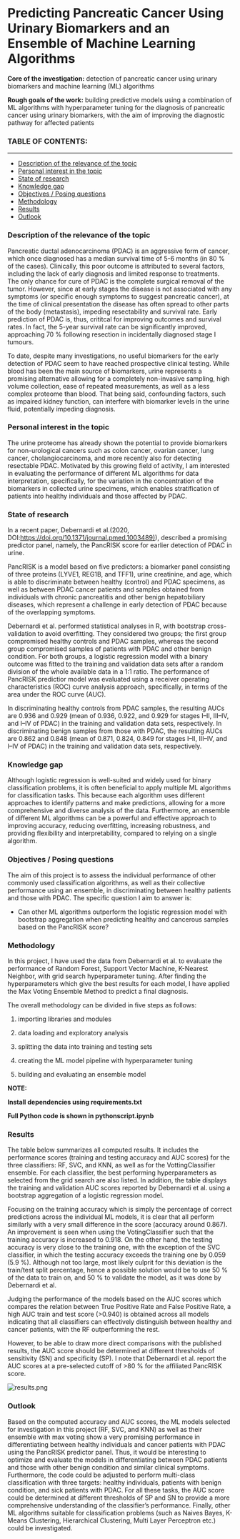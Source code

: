 # Predicting Pancreatic Cancer Using Urinary Biomarkers and an Ensemble of Machine Learning Algorithms

**Core of the investigation:** detection of pancreatic cancer using urinary biomarkers and machine learning (ML) algorithms

**Rough goals of the work:** building predictive models using a combination of ML algorithms with hyperparameter tuning for the diagnosis of pancreatic cancer using urinary biomarkers, with the aim of improving the diagnostic pathway for affected patients

### TABLE OF CONTENTS:
<hr>

* [Description of the relevance of the topic]()
* [Personal interest in the topic]()
* [State of research]()
* [Knowledge gap]()
* [Objectives / Posing questions]()
* [Methodology]()
* [Results]()
* [Outlook]()


### Description of the relevance of the topic

Pancreatic ductal adenocarcinoma (PDAC) is an aggressive form of cancer, which once diagnosed has a median survival time of 5-6 months (in 80 % of the cases). Clinically, this poor outcome is attributed to several factors, including the lack of early diagnosis and limited response to treatments.
The only chance for cure of PDAC is the complete surgical removal of the tumor. 
However, since at early stages the disease is not associated with any symptoms (or specific enough symptoms to suggest pancreatic cancer), at the time of clinical presentation the disease has often spread to other parts of the body (metastasis), impeding resectability and survival rate. Early prediction of PDAC is, thus, crititcal for improving outcomes and survival rates. 
In fact, the 5-year survival rate can be significantly improved, approaching 70 % following resection in incidentally diagnosed stage I tumours.

To date, despite many investigations, no useful biomarkers for the early detection of PDAC seem to have reached prospective clinical testing. While blood has been the main source of biomarkers, urine represents a promising alternative allowing for a completely non-invasive sampling, high volume collection, ease of repeated measurements, as well as a less complex proteome than blood. 
That being said, confounding factors, such as impaired kidney function, can interfere with biomarker levels in the urine fluid, potentially impeding diagnosis.


### Personal interest in the topic

The urine proteome has already shown the potential to provide biomarkers for non-urological cancers such as colon cancer, ovarian cancer, lung cancer, cholangiocarcinoma, and more recently also for detecting resectable PDAC. Motivated by this growing field of activity, I am interested in evaluating the performance of different ML algorithms for data interpretation, specifically, for the variation in the concentration of the biomarkers in collected urine specimens, which enables
stratification of patients into healthy individuals and those affected by PDAC.

### State of research

In a recent paper, Debernardi et al.(2020, DOI:[https://doi.org/10.1371/journal.pmed.1003489)](https://doi.org/10.1371/journal.pmed.1003489)), described a promising predictor panel, namely, the PancRISK score for earlier detection of PDAC
in urine. 

PancRISK is a model based on five predictors: a biomarker panel consisting of three proteins (LYVE1, REG1B, and TFF1), urine creatinine, and age, which is able to discriminate between healthy (control) and PDAC specimens, as well as between PDAC cancer patients and samples obtained from individuals with chronic pancreatitis and other benign hepatobiliary diseases, which
represent a challenge in early detection of PDAC because of the overlapping symptoms. 

Debernardi et al. performed statistical analyses in R, with bootstrap cross-validation to avoid overfitting. They considered two groups; the first group compromised healthy controls and PDAC samples, whereas the second group compromised samples of patients with PDAC and other benign condition. 
For both groups, a logistic regression model with a binary outcome was fitted to the training and validation data sets after a random division of the whole available data in a 1:1 ratio. The performance of PancRISK predictior model was evaluated using a receiver operating characteristics (ROC) curve analysis approach, specifically, in terms of the area under the ROC curve (AUC).

In discriminating healthy controls from PDAC samples, the resulting AUCs are 0.936 and 0.929 (mean of 0.936, 0.922, and 0.929 for stages I–II, III–IV, and I–IV of PDAC) in the training and validation data sets, respectively. In discriminating benign samples from those with PDAC, the resulting AUCs are 0.862 and 0.848 (mean of 0.871, 0.824, 0.849 for stages I–II, III–IV, and I–IV of PDAC) in the training and validation data sets, respectively.


### Knowledge gap

Although logistic regression is well-suited and widely used for binary classification problems, it is often beneficial to apply multiple ML algorithms for classification tasks. This because each algorithm uses different approaches to identify patterns and make predictions, allowing for a more comprehensive and diverse analysis of the data. Furthermore, an ensemble of different ML algorithms can be a powerful and effective approach to improving accuracy, reducing overfitting, increasing robustness, and providing flexibility and interpretability, compared to relying on a single algorithm.

### Objectives / Posing questions

The aim of this project is to assess the individual performance of other commonly used classification algorithms, as well as their collective performance using an ensemble, in discriminating between healthy patients and those with PDAC. The specific question I aim to answer is:

* Can other ML algorithms outperform the logistic regression model with bootstrap aggregation when predicting healthy and cancerous samples based on the PancRISK score?

### Methodology

In this project, I have used the data from Debernardi et al. to evaluate the performance of Random Forest, Support Vector Machine, K-Nearest Neighbor, with grid search hyperparameter tuning. After finding the hyperparameters which give the best results for each model, I have applied the Max Voting Ensemble Method to predict a final diagnosis.

The overall methodology can be divided in five steps as follows:

1. importing libraries and modules <p></p>

2. data loading and exploratory analysis <p></p>

3. splitting the data into training and testing sets <p></p>

4. creating the ML model pipeline with hyperparameter tuning <p></p>

5. building and evaluating an ensemble model <br>

**NOTE:**

**Install dependencies using requirements.txt**

**Full Python code is shown in pythonscript.ipynb**
    
### Results

The table below summarizes all computed results.
It includes the performance scores (training and testing accuracy and AUC scores) for the three classifiers: RF, SVC, and KNN, as well as for the VottingClassifier ensemble. For each classifier, the best performing hyperparameters as selected
from the grid search are also listed. In addition, the table displays the training and validation AUC scores reported by Debernardi et al. using a bootstrap aggregation of a logistic regression model.

Focusing on the training accuracy which is simply the percentage of correct predictions across the individual ML models, it is clear that all perform similarly with a very small difference in the score (accuracy around 0.867). An improvement is seen when using the VotingClassifier such that the training accuracy is increased to 0.918. On the other hand, the testing accuracy is very close to the training one, with the exception of the SVC classifier, in which the testing accuracy exceeds the training one by 0.059 (5.9 %). Although not too large, most likely culprit for this deviation is the train/test split percentage, hence a possible solution would be to use 50 % of the data to train on, and 50 % to validate the model, as it was done by Debernardi et al.

Judging the performance of the models based on the AUC scores which compares the relation between True Positive Rate and False Positive Rate, a high AUC train and test score (>0.940) is obtained across all models indicating that all classifiers can effectively distinguish between healthy and cancer patients, with the RF outperforming the rest.

However, to be able to draw more direct comparisons with the published results, the AUC score should be determined at different thresholds of sensitivity (SN) and specificity (SP). I note that Debernardi et al. report the AUC scores at a pre-selected cutoff of >80 % for the affiliated PancRISK score.

![results.png](attachment:results.png)

### Outlook 

Based on the computed accuracy and AUC scores, the ML models selected for investigation in this project (RF, SVC, and KNN) as well as their ensemble with max voting show a very promising performance in differentiating between healthy individuals and cancer patients with PDAC using the PancRISK predictor panel. Thus, it would be interesting to optimize and evaluate the models in differentiating between PDAC patients and those with other benign condition and similar clinical symptoms. Furthermore, the code could be adjusted to perform multi-class classification with three targets: healthy individuals, patients with benign condition, and sick patients with PDAC.
For all these tasks, the AUC score could be determined at different thresholds of SP and SN to provide a more comprehensive understanding of the classifier’s performance. Finally, other ML algorithms suitable for classification problems (such as Naives Bayes, K-Means Clustering, Hierarchical Clustering, Multi Layer Perceptron etc.) could be investigated.



```python

```

